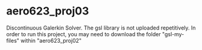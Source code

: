# aero623_proj03
Discontinuous Galerkin Solver.
The gsl library is not uploaded repetitively.
In order to run this project, you may need to download the folder "gsl-my-files" within "aero623_proj02"
